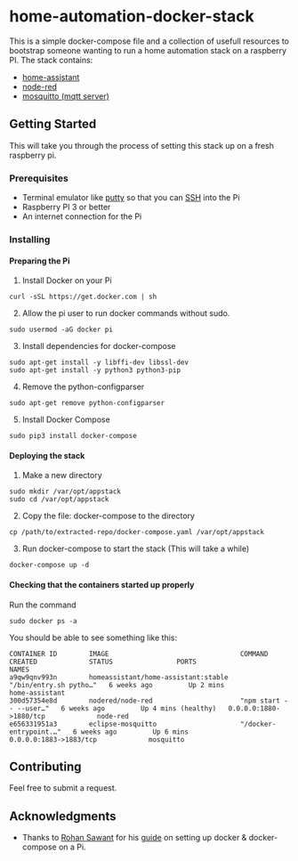 # home-automation-docker-stack

This is a simple docker-compose file and a collection of usefull resources to bootstrap someone wanting to run a home automation stack on a raspberry PI. 
The stack contains:
* [home-assistant](https://www.home-assistant.io/)
* [node-red](https://nodered.org/)
* [mosquitto (mqtt server)](https://mosquitto.org/)

## Getting Started

This will take you through the process of setting this stack up on a fresh raspberry pi.

### Prerequisites

* Terminal emulator like [putty](https://www.putty.org/) so that you can [SSH](https://phoenixnap.com/kb/ssh-to-connect-to-remote-server-linux-or-windows) into the Pi
* Raspberry PI 3 or better
* An internet connection for the Pi

### Installing

#### Preparing the Pi
1. Install Docker on your Pi
```
curl -sSL https://get.docker.com | sh
```

2. Allow the pi user to run docker commands without sudo.
```
sudo usermod -aG docker pi
```

3. Install dependencies for docker-compose
```
sudo apt-get install -y libffi-dev libssl-dev
sudo apt-get install -y python3 python3-pip
```

4. Remove the python-configparser
```
sudo apt-get remove python-configparser
```

5. Install Docker Compose
```
sudo pip3 install docker-compose 
```

#### Deploying the stack

1. Make a new directory 
```
sudo mkdir /var/opt/appstack
sudo cd /var/opt/appstack
```
2. Copy the file: docker-compose to the directory
```
cp /path/to/extracted-repo/docker-compose.yaml /var/opt/appstack
```

3. Run docker-compose to start the stack (This will take a while)
```
docker-compose up -d
```

#### Checking that the containers started up properly
Run the command
```
sudo docker ps -a
```
You should be able to see something like this:
```
CONTAINER ID        IMAGE                                 COMMAND                  CREATED             STATUS                PORTS                              NAMES
a9qw9qnv993n        homeassistant/home-assistant:stable   "/bin/entry.sh pytho…"   6 weeks ago         Up 2 mins                                                home-assistant
300d57354e8d        nodered/node-red                      "npm start -- --user…"   6 weeks ago         Up 4 mins (healthy)   0.0.0.0:1880->1880/tcp             node-red
e656331951a3        eclipse-mosquitto                     "/docker-entrypoint.…"   6 weeks ago         Up 6 mins             0.0.0.0:1883->1883/tcp             mosquitto
```




## Contributing

Feel free to submit a request.


## Acknowledgments

* Thanks to [Rohan Sawant](https://dev.to/rohansawant) for his [guide](https://dev.to/rohansawant/installing-docker-and-docker-compose-on-the-raspberry-pi-in-5-simple-steps-3mgl) on setting up docker & docker-compose on a Pi.
